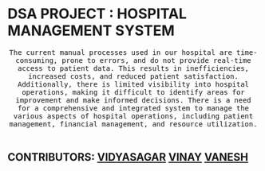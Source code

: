 # DSA PROJECT : HOSPITAL MANAGEMENT SYSTEM
<p align="center">
  <samp>
The current manual processes used in our hospital are time-consuming, prone to errors, and do not provide real-time access to patient data. This results in inefficiencies, increased costs, and reduced patient satisfaction. Additionally, there is limited visibility into hospital operations, making it difficult to identify areas for improvement and make informed decisions. There is a need for a comprehensive and integrated system to manage the various aspects of hospital operations, including patient management, financial management, and resource utilization.
  </samp>
  <br/>
  <br/>
</p>

## CONTRIBUTORS:  [VIDYASAGAR](https://github.com/tmsagarofficial) [VINAY](https://github.com/vinay-s36) [VANESH](https://github.com/Vanesh37)





